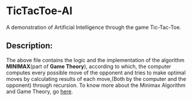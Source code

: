 # TicTacToe-AI
A demonstration of Artificial Intelligence through the game Tic-Tac-Toe.

## Description:
  The above file contains the logic and the implementation of the algorithm
  **MINIMAX**(part of __Game Theory__), according to which, the computer computes every possible move
  of the opponent and tries to make optimal moves by calculating results of
  each move,(Both by the computer and the opponent) through recursion.
  To know more about the Minimax Algorithm and Game Theory, go [here](https://towardsdatascience.com/game-theory-minimax-f84ee6e4ae6e).
